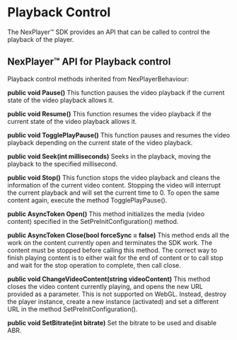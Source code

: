 # Playback Control

The NexPlayer™ SDK provides an API that can be called to control the playback of the player.

## NexPlayer™ API for Playback control

Playback control methods inherited from NexPlayerBehaviour:

**public void Pause()**
This function pauses the video playback if the current state of the video playback allows it.

**public void Resume()**
This function resumes the video playback if the current state of the video playback allows it.

**public void TogglePlayPause()**
This function pauses and resumes the video playback depending on the current state of the video playback.

**public void Seek(int milliseconds)**
Seeks in the playback, moving the playback to the specified millisecond.

**public void Stop()**
This function stops the video playback and cleans the information of the current video content. 
Stopping the video will interrupt the current playback and will set the current time to 0.
To open the same content again, execute the method TogglePlayPause().

**public AsyncToken Open()**
This method initializes the media (video content) specified in the SetPreInitConfiguration() method.

**public AsyncToken Close(bool forceSync = false)**
This method ends all the work on the content currently open and terminates the SDK work. The content must be stopped before calling this method. The correct way to finish playing content is to either wait for the end of content or to call stop and wait for the stop operation to complete, then call close.

**public void ChangeVideoContent(string videoContent)**
This method closes the video content currently playing, and opens the new URL provided as a parameter.
This is not supported on WebGL. Instead, destroy the player instance, create a new instance (activated) and set a different URL in the method SetPreInitConfiguration().

**public void SetBitrate(int bitrate)**
Set the bitrate to be used and disable ABR.

